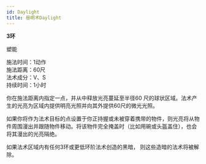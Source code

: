 ```yaml
---
id: Daylight
title: 昼明术Daylight
---
```


**3环**

塑能

施法时间：1动作  
施法距离：60尺  
法术成分：V、S  
持续时间：1小时  


你在施法距离内指定一点，并从中释放光亮蔓延至半径60
尺的球状区域。法术产生的光亮为区域内提供明亮光照并向其外提供60尺的微光光照。


如果你将作为法术目标的点设置于你正持握或未被穿着携带的物件，则光亮将从物件周围漫出并跟随物件移动。将该物件完全掩盖时（比如用碗或头盔盖住），也会将其漫出的光亮隔绝。


如果法术区域内有任何3环或更低环阶法术创造的黑暗，
则这些造暗的法术将被解除。
